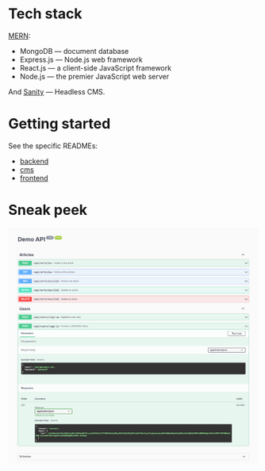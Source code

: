 # Tech stack

[MERN](https://www.mongodb.com/mern-stack):

- MongoDB — document database
- Express.js — Node.js web framework
- React.js — a client-side JavaScript framework
- Node.js — the premier JavaScript web server

And [Sanity](https://www.sanity.io/) — Headless CMS.

# Getting started

See the specific READMEs:

- [backend](https://github.com/cbrichau/Demo/tree/master/backend)
- [cms](https://github.com/cbrichau/Demo/tree/master/cms)
- [frontend](https://github.com/cbrichau/Demo/tree/master/frontend)

# Sneak peek

![peek](https://github.com/cbrichau/Demo/blob/master/sneak-peek.png)
